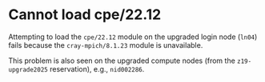 # Cannot load cpe/22.12

Attempting to load the `cpe/22.12` module on the upgraded login node (`ln04`) fails because the
`cray-mpich/8.1.23` module is unavailable.

This problem is also seen on the upgraded compute nodes (from the `z19-upgrade2025` reservation),
e.g., `nid002286`.

